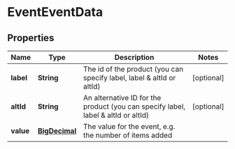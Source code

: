 # EventEventData

## Properties
Name | Type | Description | Notes
------------ | ------------- | ------------- | -------------
**label** | **String** | The id of the product (you can specify label, label &amp; altId or altId) |  [optional]
**altId** | **String** | An alternative ID for the product (you can specify label, label &amp; altId or altId) |  [optional]
**value** | [**BigDecimal**](BigDecimal.md) | The value for the event, e.g. the number of items added | 
